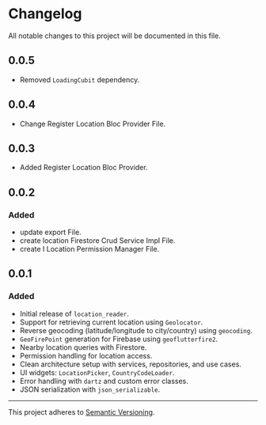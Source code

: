 # Changelog

All notable changes to this project will be documented in this file.

## 0.0.5
- Removed `LoadingCubit` dependency.

## 0.0.4
- Change Register Location Bloc Provider File.

## 0.0.3
- Added Register Location Bloc Provider.

## 0.0.2
### Added
- update export File.
- create location Firestore Crud Service Impl File.
- create I Location Permission Manager File.

## 0.0.1
### Added
- Initial release of `location_reader`.
- Support for retrieving current location using `Geolocator`.
- Reverse geocoding (latitude/longitude to city/country) using `geocoding`.
- `GeoFirePoint` generation for Firebase using `geoflutterfire2`.
- Nearby location queries with Firestore.
- Permission handling for location access.
- Clean architecture setup with services, repositories, and use cases.
- UI widgets: `LocationPicker`, `CountryCodeLoader`.
- Error handling with `dartz` and custom error classes.
- JSON serialization with `json_serializable`.

---

This project adheres to [Semantic Versioning](https://semver.org/).
